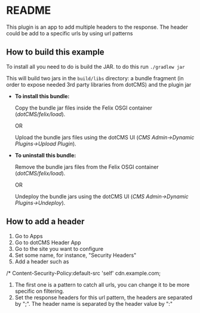 # README

This plugin is an app to add multiple headers to the response.
The header could be add to a specific urls by using url patterns

## How to build this example

To install all you need to do is build the JAR. to do this run
`./gradlew jar`

This will build two jars in the `build/libs` directory: a bundle fragment (in order to expose needed 3rd party libraries from dotCMS) and the plugin jar 

* **To install this bundle:**

    Copy the bundle jar files inside the Felix OSGI container (*dotCMS/felix/load*).
        
    OR
        
    Upload the bundle jars files using the dotCMS UI (*CMS Admin->Dynamic Plugins->Upload Plugin*).

* **To uninstall this bundle:**
    
    Remove the bundle jars files from the Felix OSGI container (*dotCMS/felix/load*).

    OR

    Undeploy the bundle jars using the dotCMS UI (*CMS Admin->Dynamic Plugins->Undeploy*).

## How to add a header

1. Go to Apps
2. Go to dotCMS Header App
3. Go to the site you want to configure
4. Set some name, for instance, "Security Headers"
5. Add a header such as

/*          Content-Security-Policy:default-src 'self' cdn.example.com;


1. The first one is a pattern to catch all urls, you can change it to be more specific on filtering.
2. Set the response headers for this url pattern, the headers are separated by ";". 
The header name is separated by the header value by ":"

